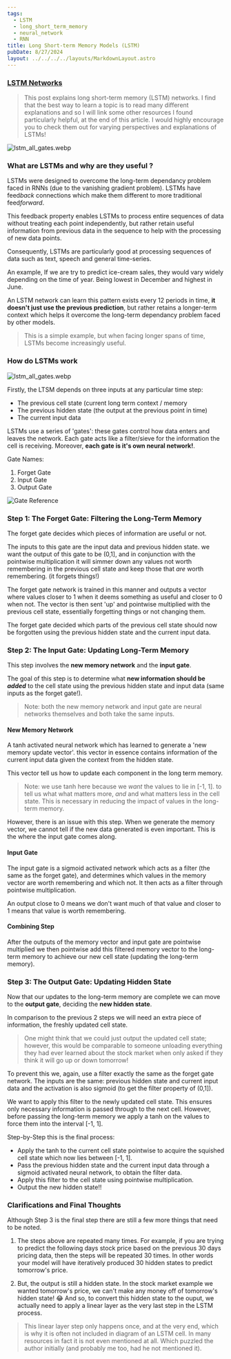 ```yaml
---
tags:
  - LSTM
  - long_short_term_memory
  - neural_network
  - RNN
title: Long Short-term Memory Models (LSTM)
pubDate: 8/27/2024
layout: ../../../../layouts/MarkdownLayout.astro
---
```


### [LSTM Networks](https://towardsdatascience.com/lstm-networks-a-detailed-explanation-8fae6aefc7f9)
>This post explains long short-term memory (LSTM) networks. I find that the best way to learn a topic is to read many different explanations and so I will link some other resources I found particularly helpful, at the end of this article. I would highly encourage you to check them out for varying perspectives and explanations of LSTMs!

![lstm_all_gates.webp](https://miro.medium.com/v2/resize:fit:1039/1*QiLYco0hB8EterWYTyyv4g.png)

### What are LSTMs and why are they useful ?

LSTMs were designed to overcome the long-term dependancy problem faced in RNNs (due to the vanishing gradient problem). LSTMs have feed*back* connections which make them different to more traditional feed*forward*. 

This feedback property enables LSTMs to process entire sequences of data without treating each point independently, but rather retain useful information from previous data in the sequence to help with the processing of new data points. 

Consequently, LSTMs are particularly good at processing sequences of data such as text, speech and general time-series.

An example, If we are try to predict ice-cream sales, they would vary widely depending on the time of year. Being lowest in December and highest in June.

An LSTM network can learn this pattern exists every 12 periods in time, **it doesn't just use the previous prediction**, but rather retains a longer-term context which helps it overcome the long-term dependancy problem faced by other models. 

> This is a simple example, but when facing longer spans of time, LSTMs become increasingly useful.

### How do LSTMs work

![lstm_all_gates.webp](https://d2l.ai/_images/lstm-2.svg)

Firstly, the LTSM depends on three inputs at any particular time step:
- The previous cell state (current long term context / memory
- The previous hidden state (the output at the previous point in time)
- The current input data

LSTMs use a series of 'gates':
these gates control how data enters and leaves the network. Each gate acts like a filter/sieve for the information the cell is receiving. Moreover, **each gate is it's own neural network!**.

Gate Names:
1. Forget Gate
2. Input Gate
3. Output Gate


![Gate Reference](https://media.licdn.com/dms/image/D5612AQF2uQ1MakvN-A/article-cover_image-shrink_600_2000/0/1685299476133?e=2147483647&v=beta&t=U4cmT8NHJggwkqDsClaiAFf9-OkEfToRqcjjGuopuUM)
### Step 1: The Forget Gate: Filtering the Long-Term Memory

The forget gate decides which pieces of information are useful or not. 

The inputs to this gate are the input data and previous hidden state. we want the output of this gate to be (0,1], and in conjunction with the pointwise multiplication it will simmer down any values not worth remembering in the previous cell state and keep those that *are* worth remembering. (it forgets things!)

The forget gate network is trained in this manner and outputs a vector where values closer to 1 when it deems something as useful and closer to 0 when not.
The vector is then sent 'up' and pointwise multiplied with the previous cell state, essentially forgetting things or not changing them.

The forget gate decided which parts of the previous cell state should now be forgotten using the previous hidden state and the current input data.

### Step 2: The Input Gate: Updating Long-Term Memory

This step involves the **new memory network** and the **input gate**. 

The goal of this step is to determine what **new information should be *added*** to the cell state using the previous hidden state and input data (same inputs as the forget gate!).

> Note: both the new memory network and input gate are neural networks themselves and both take the same inputs.

#### New Memory Network

A tanh activated neural network which has learned to generate a 'new memory update vector'. this vector in essence contains information of the current input data given the context from the hidden state.

This vector tell us how to update each component in the long term memory.

>Note: we use tanh here because we *want* the values to lie in [-1, 1]. to tell us what what matters more, *and* and what matters less in the cell state. This is necessary in reducing the impact of values in the long-term memory.

However, there is an issue with this step. When we generate the memory vector, we cannot tell if the new data generated is even important. This is the where the input gate comes along.

#### Input Gate

The input gate is a sigmoid activated network which acts as a filter (the same as the forget gate), and determines which values in the memory vector are worth remembering and which not.
It then acts as a filter through pointwise multiplication.

An output close to 0 means we don't want much of that value and closer to 1 means that value is worth remembering.

#### Combining Step

After the outputs of the memory vector and input gate are pointwise multiplied we then pointwise add this filtered memory vector to the long-term memory to achieve our new cell state (updating the long-term memory).

### Step 3: The Output Gate: Updating Hidden State

Now that our updates to the long-term memory are complete we can move to the **output gate**, deciding the **new hidden state**.

In comparison to the previous 2 steps we will need an extra piece of information, the freshly updated cell state.

> One might think that we could just output the updated cell state; however, this would be comparable to someone unloading everything they had ever learned about the stock market when only asked if they think it will go up or down tomorrow!

To prevent this we, again, use a filter exactly the same as the forget gate network. The inputs are the same: previous hidden state and current input data and the activation is also sigmoid (to get the filter property of (0,1]).

We want to apply this filter to the newly updated cell state. This ensures only necessary information is passed through to the next cell. However, before passing the long-term memory we apply a tanh on the values to force them into the interval [-1, 1].

Step-by-Step this is the final process:
- Apply the tanh to the current cell state pointwise to acquire the squished cell state which now lies between [-1, 1].
- Pass the previous hidden state and the current input data through a sigmoid activated neural network, to obtain the filter data.
- Apply this filter to the cell state using pointwise multiplication.
- Output the new hidden state!!

### Clarifications and Final Thoughts

Although Step 3 is the final step there are still a few more things that need to be noted.

1. The steps above are repeated many times. For example, if you are trying to predict the following days stock price based on the previous 30 days pricing data, then the steps will be repeated 30 times. In other words your model will have iteratively produced 30 hidden states to predict tomorrow's price.

2. But, the output is still a hidden state. In the stock market example we wanted tomorrow's price, we can't make any money off of tomorrow's hidden state! :joy: And so, to convert this hidden state to the ouput, we actually need to apply a linear layer as the very last step in the LSTM process.
> This linear layer step only happens once, and at the very end, which is why it is often not included in diagram of an LSTM cell.
> In many resources in fact it is not even mentioned at all. Which puzzled the author initially (and probably me too, had he not mentioned it).